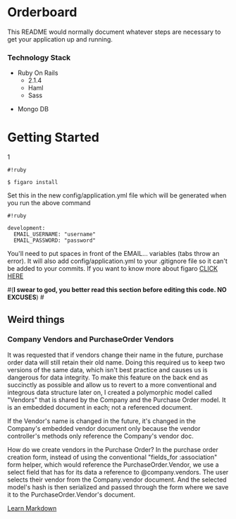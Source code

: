# Orderboard #

This README would normally document whatever steps are necessary to get your application up and running.

### Technology Stack ###

+ Ruby On Rails
    * 2.1.4
    * Haml
    * Sass
* Mongo DB

# Getting Started #
1

```
#!ruby

$ figaro install
```


Set this in the new config/application.yml file which will be generated when you run the above command


```
#!ruby

development:
  EMAIL_USERNAME: "username"
  EMAIL_PASSWORD: "password"
```


You'll need to put spaces in front of the EMAIL... variables (tabs throw an error). It will also add config/application.yml to your .gitignore file so it can't be added to your commits. If you want to know more about figaro [CLICK HERE](https://github.com/laserlemon/figaro)




#(**I swear to god, you better read this section before editing this code. NO EXCUSES**) #

## Weird things ##
### Company Vendors and PurchaseOrder Vendors ###
It was requested that if vendors change their name in the future, purchase order data will still retain their old name. Doing this required us to keep two versions of the same data, which isn't best practice and causes us is dangerous for data integrity. To make this feature on the back end as succinctly as possible and allow us to revert to a more conventional and integrous data structure later on, I created a polymorphic model called "Vendors" that is shared by the Company and the Purchase Order model. It is an embedded document in each; not a referenced document. 

If the Vendor's name is changed in the future, it's changed in the Company's embedded vendor document only because the vendor controller's methods only reference the Company's vendor doc.

How do we create vendors in the Purchase Order? In the purchase order creation form, instead of using the conventional "fields_for :association" form helper, which would reference the PurchaseOrder.Vendor, we use a select field that has for its data a reference to @company.vendors. The user selects their vendor from the Company.vendor document. And the selected model's hash is then serialized and passed through the form where we save it to the PurchaseOrder.Vendor's document.





[Learn Markdown](https://bitbucket.org/tutorials/markdowndemo)